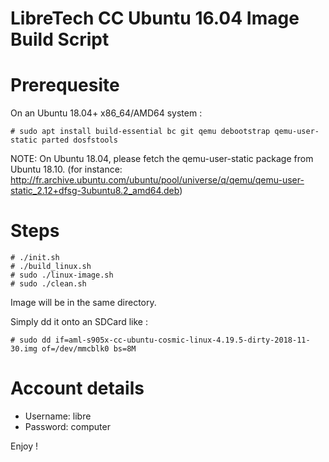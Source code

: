 LibreTech CC Ubuntu 16.04 Image Build Script
============================================

Prerequesite
============

On an Ubuntu 18.04+ x86_64/AMD64 system :

```
# sudo apt install build-essential bc git qemu debootstrap qemu-user-static parted dosfstools
```

NOTE: On Ubuntu 18.04, please fetch the qemu-user-static package from Ubuntu 18.10.
(for instance: http://fr.archive.ubuntu.com/ubuntu/pool/universe/q/qemu/qemu-user-static_2.12+dfsg-3ubuntu8.2_amd64.deb)

Steps
=====

```
# ./init.sh
# ./build_linux.sh
# sudo ./linux-image.sh
# sudo ./clean.sh
```

Image will be in the same directory.

Simply dd it onto an SDCard like :

```
# sudo dd if=aml-s905x-cc-ubuntu-cosmic-linux-4.19.5-dirty-2018-11-30.img of=/dev/mmcblk0 bs=8M
```

Account details
=====
- Username: libre
- Password: computer

Enjoy !
